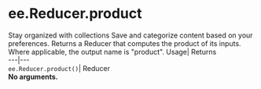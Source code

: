  
#  ee.Reducer.product 
Stay organized with collections  Save and categorize content based on your preferences. 
Returns a Reducer that computes the product of its inputs. Where applicable, the output name is "product". Usage| Returns  
---|---  
`ee.Reducer.product()`| Reducer  
**No arguments.**
